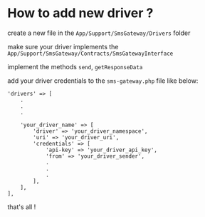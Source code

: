 # How to add new driver ?

create a new file in the `App/Support/SmsGateway/Drivers` folder

make sure your driver implements the `App/Support/SmsGateway/Contracts/SmsGatewayInterface`

implement the methods `send`, `getResponseData`

add your driver credentials to the `sms-gateway.php` file like below:

````
'drivers' => [
    .
    .
    .

    'your_driver_name' => [
        'driver' => 'your_driver_namespace',
        'uri' => 'your_driver_uri',
        'credentials' => [
            'api-key' => 'your_driver_api_key',
            'from' => 'your_driver_sender',
            .
            .
            .
        ],
    ],
],
````

that's all !